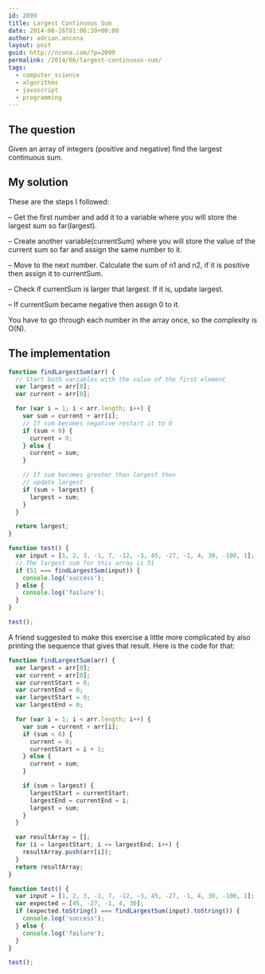 ```yaml
---
id: 2099
title: Largest Continuous Sum
date: 2014-06-26T01:06:39+00:00
author: adrian.ancona
layout: post
guid: http://ncona.com/?p=2099
permalink: /2014/06/largest-continuous-sum/
tags:
  - computer_science
  - algorithms
  - javascript
  - programming
---
```

## The question

Given an array of integers (positive and negative) find the largest continuous sum.

## My solution

These are the steps I followed:

&#8211; Get the first number and add it to a variable where you will store the largest sum so far(largest).
  
&#8211; Create another variable(currentSum) where you will store the value of the current sum so far and assign the same number to it.
  
&#8211; Move to the next number. Calculate the sum of n1 and n2, if it is positive then assign it to currentSum.
  
&#8211; Check if currentSum is larger that largest. If it is, update largest.
  
&#8211; If currentSum became negative then assign 0 to it.

You have to go through each number in the array once, so the complexity is O(N).

<!--more-->

## The implementation

```js
function findLargestSum(arr) {
  // Start both variables with the value of the first element
  var largest = arr[0];
  var current = arr[0];

  for (var i = 1; i < arr.length; i++) {
    var sum = current + arr[i];
    // If sum becomes negative restart it to 0
    if (sum < 0) {
      current = 0;
    } else {
      current = sum;
    }

    // If sum becomes greater than largest then
    // update largest
    if (sum > largest) {
      largest = sum;
    }
  }

  return largest;
}

function test() {
  var input = [1, 2, 3, -1, 7, -12, -3, 45, -27, -1, 4, 30, -100, 1];
  // The largest sum for this array is 51
  if (51 === findLargestSum(input)) {
    console.log('success');
  } else {
    console.log('failure');
  }
}

test();
```

A friend suggested to make this exercise a little more complicated by also printing the sequence that gives that result. Here is the code for that:

```js
function findLargestSum(arr) {
  var largest = arr[0];
  var current = arr[0];
  var currentStart = 0;
  var currentEnd = 0;
  var largestStart = 0;
  var largestEnd = 0;

  for (var i = 1; i < arr.length; i++) {
    var sum = current + arr[i];
    if (sum < 0) {
      current = 0;
      currentStart = i + 1;
    } else {
      current = sum;
    }

    if (sum > largest) {
      largestStart = currentStart;
      largestEnd = currentEnd = i;
      largest = sum;
    }
  }

  var resultArray = [];
  for (i = largestStart; i <= largestEnd; i++) {
    resultArray.push(arr[i]);
  }
  return resultArray;
}

function test() {
  var input = [1, 2, 3, -1, 7, -12, -3, 45, -27, -1, 4, 30, -100, 1];
  var expected = [45, -27, -1, 4, 30];
  if (expected.toString() === findLargestSum(input).toString()) {
    console.log('success');
  } else {
    console.log('failure');
  }
}

test();
```
